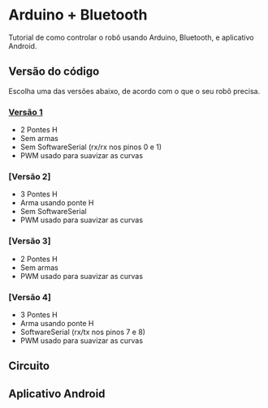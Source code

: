 # Arduino + Bluetooth

Tutorial de como controlar o robô usando Arduino, Bluetooth, e aplicativo Android.

## Versão do código

Escolha uma das versões abaixo, de acordo com o que o seu robô precisa.

### [Versão 1](/ver01/ver01.ino)
- 2 Pontes H
- Sem armas
- Sem SoftwareSerial (rx/rx nos pinos 0 e 1)
- PWM usado para suavizar as curvas

### [Versão 2]
- 3 Pontes H
- Arma usando ponte H
- Sem SoftwareSerial
- PWM usado para suavizar as curvas

### [Versão 3]
- 2 Pontes H
- Sem armas
- PWM usado para suavizar as curvas

### [Versão 4]
- 3 Pontes H
- Arma usando ponte H
- SoftwareSerial (rx/tx nos pinos 7 e 8)
- PWM usado para suavizar as curvas

## Circuito

## Aplicativo Android

